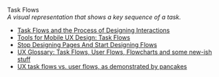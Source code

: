 Task Flows  
_A visual representation that shows a key sequence of a task._

*   [Task Flows and the Process of Designing Interactions](https://www.uxmatters.com/mt/archives/2021/07/task-flows-and-the-process-of-designing-interactions.php)  
*   [Tools for Mobile UX Design: Task Flows](http://www.uxmatters.com/mt/archives/2015/03/tools-for-mobile-ux-design-task-flows.php)  
*   [Stop Designing Pages And Start Designing Flows](https://www.smashingmagazine.com/2012/01/stop-designing-pages-start-designing-flows/)  
*   [UX Glossary: Task Flows, User Flows, Flowcharts and some new-ish stuff](https://uxplanet.org/ux-glossary-task-flows-user-flows-flowcharts-and-some-new-ish-stuff-2321044d837d)  
*   [UX task flows vs. user flows, as demonstrated by pancakes](https://medium.com/erika-harano/ux-task-flows-versus-user-flows-as-demonstrated-by-pancakes-896e78a98026)  
